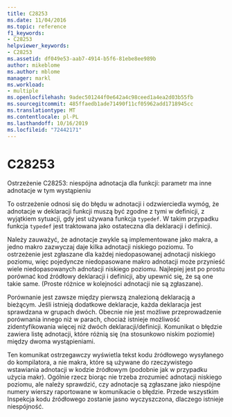 ```yaml
---
title: C28253
ms.date: 11/04/2016
ms.topic: reference
f1_keywords:
- C28253
helpviewer_keywords:
- C28253
ms.assetid: df049e53-aab7-4914-b5f6-81ebe8ee989b
author: mikeblome
ms.author: mblome
manager: markl
ms.workload:
- multiple
ms.openlocfilehash: 9adec501244f0e642a4c98ceed1a4ea2d03b55fb
ms.sourcegitcommit: 485ffaedb1ade71490f11cf05962add1718945cc
ms.translationtype: MT
ms.contentlocale: pl-PL
ms.lasthandoff: 10/16/2019
ms.locfileid: "72442171"
---
```

# <a name="c28253"></a>C28253
Ostrzeżenie C28253: niespójna adnotacja dla funkcji: parametr ma inne adnotacje w tym wystąpieniu

 To ostrzeżenie odnosi się do błędu w adnotacji i odzwierciedla wymóg, że adnotacje w deklaracji funkcji muszą być zgodne z tymi w definicji, z wyjątkiem sytuacji, gdy jest używana funkcja `typedef`. W takim przypadku funkcja `typedef` jest traktowana jako ostateczna dla deklaracji i definicji.

 Należy zauważyć, że adnotacje zwykle są implementowane jako makra, a jedno makro zazwyczaj daje kilka adnotacji niskiego poziomu. To ostrzeżenie jest zgłaszane dla każdej niedopasowanej adnotacji niskiego poziomu, więc pojedyncze niedopasowane makro adnotacji może przynieść wiele niedopasowanych adnotacji niskiego poziomu. Najlepiej jest po prostu porównać kod źródłowy deklaracji i definicji, aby upewnić się, że są one takie same. (Proste różnice w kolejności adnotacji nie są zgłaszane).

 Porównanie jest zawsze między pierwszą znalezioną deklaracją a bieżącym. Jeśli istnieją dodatkowe deklaracje, każda deklaracja jest sprawdzana w grupach dwóch. Obecnie nie jest możliwe przeprowadzenie porównania innego niż w parach, chociaż istnieje możliwość zidentyfikowania więcej niż dwóch deklaracji/definicji.  Komunikat o błędzie zawiera listę adnotacji, które różnią się (na stosunkowo niskim poziomie) między dwoma wystąpieniami.

 Ten komunikat ostrzegawczy wyświetla tekst kodu źródłowego wysyłanego do kompilatora, a nie makra, które są używane do rzeczywistego wstawiania adnotacji w kodzie źródłowym (podobnie jak w przypadku użycia makr). Ogólnie rzecz biorąc nie trzeba zrozumieć adnotacji niskiego poziomu, ale należy sprawdzić, czy adnotacje są zgłaszane jako niespójne numery wierszy raportowane w komunikacie o błędzie. Przede wszystkim Inspekcja kodu źródłowego zostanie jasno wyczyszczona, dlaczego istnieje niespójność.
